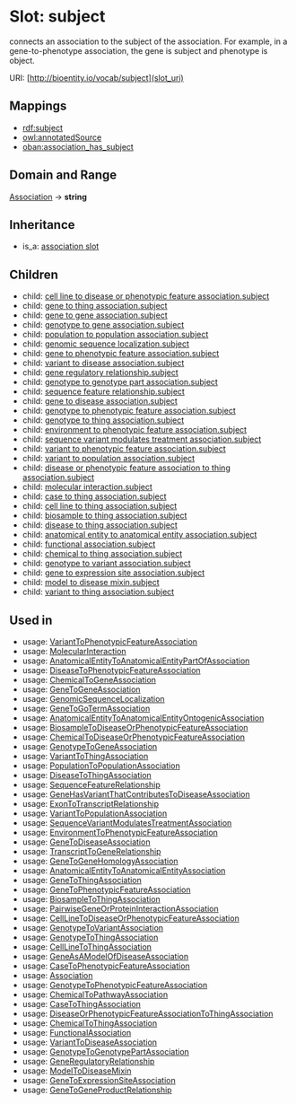 # Slot: subject


connects an association to the subject of the association. For example, in a gene-to-phenotype association, the gene is subject and phenotype is object.

URI: [http://bioentity.io/vocab/subject](slot_uri)
## Mappings

 * [rdf:subject](http://purl.obolibrary.org/obo/rdf_subject)
 * [owl:annotatedSource](http://purl.obolibrary.org/obo/owl_annotatedSource)
 * [oban:association_has_subject](http://purl.obolibrary.org/obo/oban_association_has_subject)
## Domain and Range

[Association](Association.md) -> **string**
## Inheritance

 *  is_a: [association slot](association_slot.md)
## Children

 *  child: [cell line to disease or phenotypic feature association.subject](cell_line_to_disease_or_phenotypic_feature_association_subject.md)
 *  child: [gene to thing association.subject](gene_to_thing_association_subject.md)
 *  child: [gene to gene association.subject](gene_to_gene_association_subject.md)
 *  child: [genotype to gene association.subject](genotype_to_gene_association_subject.md)
 *  child: [population to population association.subject](population_to_population_association_subject.md)
 *  child: [genomic sequence localization.subject](genomic_sequence_localization_subject.md)
 *  child: [gene to phenotypic feature association.subject](gene_to_phenotypic_feature_association_subject.md)
 *  child: [variant to disease association.subject](variant_to_disease_association_subject.md)
 *  child: [gene regulatory relationship.subject](gene_regulatory_relationship_subject.md)
 *  child: [genotype to genotype part association.subject](genotype_to_genotype_part_association_subject.md)
 *  child: [sequence feature relationship.subject](sequence_feature_relationship_subject.md)
 *  child: [gene to disease association.subject](gene_to_disease_association_subject.md)
 *  child: [genotype to phenotypic feature association.subject](genotype_to_phenotypic_feature_association_subject.md)
 *  child: [genotype to thing association.subject](genotype_to_thing_association_subject.md)
 *  child: [environment to phenotypic feature association.subject](environment_to_phenotypic_feature_association_subject.md)
 *  child: [sequence variant modulates treatment association.subject](sequence_variant_modulates_treatment_association_subject.md)
 *  child: [variant to phenotypic feature association.subject](variant_to_phenotypic_feature_association_subject.md)
 *  child: [variant to population association.subject](variant_to_population_association_subject.md)
 *  child: [disease or phenotypic feature association to thing association.subject](disease_or_phenotypic_feature_association_to_thing_association_subject.md)
 *  child: [molecular interaction.subject](molecular_interaction_subject.md)
 *  child: [case to thing association.subject](case_to_thing_association_subject.md)
 *  child: [cell line to thing association.subject](cell_line_to_thing_association_subject.md)
 *  child: [biosample to thing association.subject](biosample_to_thing_association_subject.md)
 *  child: [disease to thing association.subject](disease_to_thing_association_subject.md)
 *  child: [anatomical entity to anatomical entity association.subject](anatomical_entity_to_anatomical_entity_association_subject.md)
 *  child: [functional association.subject](functional_association_subject.md)
 *  child: [chemical to thing association.subject](chemical_to_thing_association_subject.md)
 *  child: [genotype to variant association.subject](genotype_to_variant_association_subject.md)
 *  child: [gene to expression site association.subject](gene_to_expression_site_association_subject.md)
 *  child: [model to disease mixin.subject](model_to_disease_mixin_subject.md)
 *  child: [variant to thing association.subject](variant_to_thing_association_subject.md)
## Used in

 *  usage: [VariantToPhenotypicFeatureAssociation](VariantToPhenotypicFeatureAssociation.md)
 *  usage: [MolecularInteraction](MolecularInteraction.md)
 *  usage: [AnatomicalEntityToAnatomicalEntityPartOfAssociation](AnatomicalEntityToAnatomicalEntityPartOfAssociation.md)
 *  usage: [DiseaseToPhenotypicFeatureAssociation](DiseaseToPhenotypicFeatureAssociation.md)
 *  usage: [ChemicalToGeneAssociation](ChemicalToGeneAssociation.md)
 *  usage: [GeneToGeneAssociation](GeneToGeneAssociation.md)
 *  usage: [GenomicSequenceLocalization](GenomicSequenceLocalization.md)
 *  usage: [GeneToGoTermAssociation](GeneToGoTermAssociation.md)
 *  usage: [AnatomicalEntityToAnatomicalEntityOntogenicAssociation](AnatomicalEntityToAnatomicalEntityOntogenicAssociation.md)
 *  usage: [BiosampleToDiseaseOrPhenotypicFeatureAssociation](BiosampleToDiseaseOrPhenotypicFeatureAssociation.md)
 *  usage: [ChemicalToDiseaseOrPhenotypicFeatureAssociation](ChemicalToDiseaseOrPhenotypicFeatureAssociation.md)
 *  usage: [GenotypeToGeneAssociation](GenotypeToGeneAssociation.md)
 *  usage: [VariantToThingAssociation](VariantToThingAssociation.md)
 *  usage: [PopulationToPopulationAssociation](PopulationToPopulationAssociation.md)
 *  usage: [DiseaseToThingAssociation](DiseaseToThingAssociation.md)
 *  usage: [SequenceFeatureRelationship](SequenceFeatureRelationship.md)
 *  usage: [GeneHasVariantThatContributesToDiseaseAssociation](GeneHasVariantThatContributesToDiseaseAssociation.md)
 *  usage: [ExonToTranscriptRelationship](ExonToTranscriptRelationship.md)
 *  usage: [VariantToPopulationAssociation](VariantToPopulationAssociation.md)
 *  usage: [SequenceVariantModulatesTreatmentAssociation](SequenceVariantModulatesTreatmentAssociation.md)
 *  usage: [EnvironmentToPhenotypicFeatureAssociation](EnvironmentToPhenotypicFeatureAssociation.md)
 *  usage: [GeneToDiseaseAssociation](GeneToDiseaseAssociation.md)
 *  usage: [TranscriptToGeneRelationship](TranscriptToGeneRelationship.md)
 *  usage: [GeneToGeneHomologyAssociation](GeneToGeneHomologyAssociation.md)
 *  usage: [AnatomicalEntityToAnatomicalEntityAssociation](AnatomicalEntityToAnatomicalEntityAssociation.md)
 *  usage: [GeneToThingAssociation](GeneToThingAssociation.md)
 *  usage: [GeneToPhenotypicFeatureAssociation](GeneToPhenotypicFeatureAssociation.md)
 *  usage: [BiosampleToThingAssociation](BiosampleToThingAssociation.md)
 *  usage: [PairwiseGeneOrProteinInteractionAssociation](PairwiseGeneOrProteinInteractionAssociation.md)
 *  usage: [CellLineToDiseaseOrPhenotypicFeatureAssociation](CellLineToDiseaseOrPhenotypicFeatureAssociation.md)
 *  usage: [GenotypeToVariantAssociation](GenotypeToVariantAssociation.md)
 *  usage: [GenotypeToThingAssociation](GenotypeToThingAssociation.md)
 *  usage: [CellLineToThingAssociation](CellLineToThingAssociation.md)
 *  usage: [GeneAsAModelOfDiseaseAssociation](GeneAsAModelOfDiseaseAssociation.md)
 *  usage: [CaseToPhenotypicFeatureAssociation](CaseToPhenotypicFeatureAssociation.md)
 *  usage: [Association](Association.md)
 *  usage: [GenotypeToPhenotypicFeatureAssociation](GenotypeToPhenotypicFeatureAssociation.md)
 *  usage: [ChemicalToPathwayAssociation](ChemicalToPathwayAssociation.md)
 *  usage: [CaseToThingAssociation](CaseToThingAssociation.md)
 *  usage: [DiseaseOrPhenotypicFeatureAssociationToThingAssociation](DiseaseOrPhenotypicFeatureAssociationToThingAssociation.md)
 *  usage: [ChemicalToThingAssociation](ChemicalToThingAssociation.md)
 *  usage: [FunctionalAssociation](FunctionalAssociation.md)
 *  usage: [VariantToDiseaseAssociation](VariantToDiseaseAssociation.md)
 *  usage: [GenotypeToGenotypePartAssociation](GenotypeToGenotypePartAssociation.md)
 *  usage: [GeneRegulatoryRelationship](GeneRegulatoryRelationship.md)
 *  usage: [ModelToDiseaseMixin](ModelToDiseaseMixin.md)
 *  usage: [GeneToExpressionSiteAssociation](GeneToExpressionSiteAssociation.md)
 *  usage: [GeneToGeneProductRelationship](GeneToGeneProductRelationship.md)
